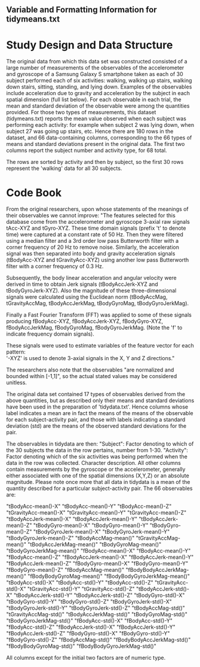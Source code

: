 ## Variable and Formatting Information for tidymeans.txt
# Study Design and Data Structure
The original data from which this data set was constructed consisted of a large number of measurements of the observables of the accelerometer and gyroscope of a Samsung Galaxy S smartphone taken as each of 30 subject performed each of six activities: walking, walking up stairs, walking down stairs, sitting, standing, and lying down. Examples of the observables include 
 acceleration due to gravity and acceleration by the subject in each spatial dimension (full list below). For each observable in each trial, the mean and standard deviation of the observable were among the quantities provided. For those two types of measurements, this dataset (tidymeans.txt) reports the mean value observed when each subject was performing each activity: for example when subject 2 was lying down, when subject 27 was going up stairs, etc. Hence there are 180 rows in the dataset, and 66 data-containing columns, corresponding to the 66 types of means and standard deviations present in the original data. The first two columns report the subject number and activity type, for 68 total.

The rows are sorted by activity and then by subject, so the first 30 rows represent the 'walking' data for all 30 subjects.

# Code Book
From the original researchers, upon whose statements of the meanings of their observables we cannot improve:
"The features selected for this database come from the accelerometer and gyroscope 3-axial raw signals tAcc-XYZ and tGyro-XYZ. These time domain signals (prefix 't' to denote time) were captured at a constant rate of 50 Hz. Then they were filtered using a median filter and a 3rd order low pass Butterworth filter with a corner frequency of 20 Hz to remove noise. Similarly, the acceleration signal was then separated into body and gravity acceleration signals (tBodyAcc-XYZ and tGravityAcc-XYZ) using another low pass Butterworth filter with a corner frequency of 0.3 Hz. 

Subsequently, the body linear acceleration and angular velocity were derived in time to obtain Jerk signals (tBodyAccJerk-XYZ and tBodyGyroJerk-XYZ). Also the magnitude of these three-dimensional signals were calculated using the Euclidean norm (tBodyAccMag, tGravityAccMag, tBodyAccJerkMag, tBodyGyroMag, tBodyGyroJerkMag). 

Finally a Fast Fourier Transform (FFT) was applied to some of these signals producing fBodyAcc-XYZ, fBodyAccJerk-XYZ, fBodyGyro-XYZ, fBodyAccJerkMag, fBodyGyroMag, fBodyGyroJerkMag. (Note the 'f' to indicate frequency domain signals). 

These signals were used to estimate variables of the feature vector for each pattern:  
'-XYZ' is used to denote 3-axial signals in the X, Y and Z directions."

The researchers also note that the observables "are normalized and bounded within [-1,1]", so the actual stated values may be considered unitless.

The original data set contained 17 types of observables derived from the above quantities, but as described only their means and standard deviations have been used in the preparation of 'tidydata.txt'. Hence columns whose label indicates a mean are in fact the means of the means of the observable for each subject-activity pair, and those with labels indicating a standard deviation (std) are the means of the observed standard deviations for the pair. 

The observables in tidydata are then:
"Subject": Factor denoting to which of the 30 subjects the data in the row pertains, number from 1-30. 
"Activity": Factor denoting which of the six activities was being performed when the data in the row was collected. Character description.
All other columns contain measurements by the gyroscope or the accelerometer, generally either associated with one of the spatial dimensions (X,Y,Z) or an absolute magnitude. Please note once more that all data in tidydata is a mean of the quantity described for a particular subject-activity pair. The 66 observables are:

"tBodyAcc-mean()-X" 
"tBodyAcc-mean()-Y" 
"tBodyAcc-mean()-Z" 
"tGravityAcc-mean()-X" 
"tGravityAcc-mean()-Y" 
"tGravityAcc-mean()-Z" 
"tBodyAccJerk-mean()-X" 
"tBodyAccJerk-mean()-Y" 
"tBodyAccJerk-mean()-Z" 
"tBodyGyro-mean()-X" 
"tBodyGyro-mean()-Y" 
"tBodyGyro-mean()-Z" 
"tBodyGyroJerk-mean()-X" 
"tBodyGyroJerk-mean()-Y" 
"tBodyGyroJerk-mean()-Z" 
"tBodyAccMag-mean()" 
"tGravityAccMag-mean()" 
"tBodyAccJerkMag-mean()" 
"tBodyGyroMag-mean()" 
"tBodyGyroJerkMag-mean()" 
"fBodyAcc-mean()-X" 
"fBodyAcc-mean()-Y" 
"fBodyAcc-mean()-Z" 
"fBodyAccJerk-mean()-X" 
"fBodyAccJerk-mean()-Y" 
"fBodyAccJerk-mean()-Z" 
"fBodyGyro-mean()-X" 
"fBodyGyro-mean()-Y" 
"fBodyGyro-mean()-Z" 
"fBodyAccMag-mean()" 
"fBodyBodyAccJerkMag-mean()" 
"fBodyBodyGyroMag-mean()" 
"fBodyBodyGyroJerkMag-mean()" 
"tBodyAcc-std()-X" 
"tBodyAcc-std()-Y" 
"tBodyAcc-std()-Z" 
"tGravityAcc-std()-X" 
"tGravityAcc-std()-Y" 
"tGravityAcc-std()-Z" 
"tBodyAccJerk-std()-X" 
"tBodyAccJerk-std()-Y" 
"tBodyAccJerk-std()-Z" 
"tBodyGyro-std()-X" 
"tBodyGyro-std()-Y" 
"tBodyGyro-std()-Z" 
"tBodyGyroJerk-std()-X" 
"tBodyGyroJerk-std()-Y" 
"tBodyGyroJerk-std()-Z" 
"tBodyAccMag-std()" 
"tGravityAccMag-std()" 
"tBodyAccJerkMag-std()" 
"tBodyGyroMag-std()" 
"tBodyGyroJerkMag-std()" 
"fBodyAcc-std()-X" 
"fBodyAcc-std()-Y" 
"fBodyAcc-std()-Z" 
"fBodyAccJerk-std()-X" 
"fBodyAccJerk-std()-Y" 
"fBodyAccJerk-std()-Z" 
"fBodyGyro-std()-X" 
"fBodyGyro-std()-Y" 
"fBodyGyro-std()-Z" 
"fBodyAccMag-std()" 
"fBodyBodyAccJerkMag-std()" 
"fBodyBodyGyroMag-std()" 
"fBodyBodyGyroJerkMag-std()"

All columns except for the initial two factors are of numeric type.
